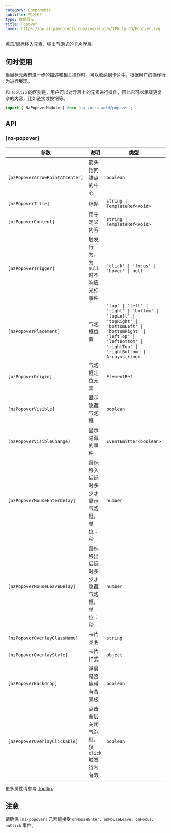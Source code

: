 ```yaml
---
category: Components
subtitle: 气泡卡片
type: 数据展示
title: Popover
cover: https://gw.alipayobjects.com/zos/alicdn/1PNL1p_cO/Popover.svg
---
```


点击/鼠标移入元素，弹出气泡式的卡片浮层。

## 何时使用

当目标元素有进一步的描述和相关操作时，可以收纳到卡片中，根据用户的操作行为进行展现。

和 `Tooltip` 的区别是，用户可以对浮层上的元素进行操作，因此它可以承载更复杂的内容，比如链接或按钮等。

```ts
import { NzPopoverModule } from 'ng-zorro-antd/popover';
```

## API

### [nz-popover]

| 参数                            | 说明                                      | 类型                                                                                                                                                                              | 默认值    |
| ------------------------------- | ----------------------------------------- | --------------------------------------------------------------------------------------------------------------------------------------------------------------------------------- | --------- |
| `[nzPopoverArrowPointAtCenter]` | 箭头指向锚点的中心                        | `boolean`                                                                                                                                                                         | `false`   |
| `[nzPopoverTitle]`              | 标题                                      | `string \| TemplateRef<void>`                                                                                                                                                     | -         |
| `[nzPopoverContent]`            | 用于定义内容                              | `string \| TemplateRef<void>`                                                                                                                                                     | -         |
| `[nzPopoverTrigger]`            | 触发行为，为 `null` 时不响应光标事件      | `'click' \| 'focus' \| 'hover' \| null`                                                                                                                                           | `'hover'` |
| `[nzPopoverPlacement]`          | 气泡框位置                                | `'top' \| 'left' \| 'right' \| 'bottom' \| 'topLeft' \| 'topRight' \| 'bottomLeft' \| 'bottomRight' \| 'leftTop' \| 'leftBottom' \| 'rightTop' \| 'rightBottom' \| Array<string>` | `'top'`   |
| `[nzPopoverOrigin]`             | 气泡框定位元素                            | `ElementRef`                                                                                                                                                                      | -         |
| `[nzPopoverVisible]`            | 显示隐藏气泡框                            | `boolean`                                                                                                                                                                         | `false`   |
| `(nzPopoverVisibleChange)`      | 显示隐藏的事件                            | `EventEmitter<boolean>`                                                                                                                                                           | -         |
| `[nzPopoverMouseEnterDelay]`    | 鼠标移入后延时多少才显示气泡框，单位：秒  | `number`                                                                                                                                                                          | `0.15`    |
| `[nzPopoverMouseLeaveDelay]`    | 鼠标移出后延时多少才隐藏气泡框，单位：秒  | `number`                                                                                                                                                                          | `0.1`     |
| `[nzPopoverOverlayClassName]`   | 卡片类名                                  | `string`                                                                                                                                                                          | -         |
| `[nzPopoverOverlayStyle]`       | 卡片样式                                  | `object`                                                                                                                                                                          | -         |
| `[nzPopoverBackdrop]`           | 浮层是否应带有背景板                      | `boolean`                                                                                                                                                                         | `false`   |
| `[nzPopoverOverlayClickable]`   | 点击蒙层关闭气泡框，仅`click`触发行为有效 | `boolean`                                                                                                                                                                         | `true`    |

更多属性请参考 [Tooltip](/components/tooltip/zh#api)。

## 注意

请确保 `[nz-popover]` 元素能接受 `onMouseEnter`、`onMouseLeave`、`onFocus`、`onClick` 事件。
